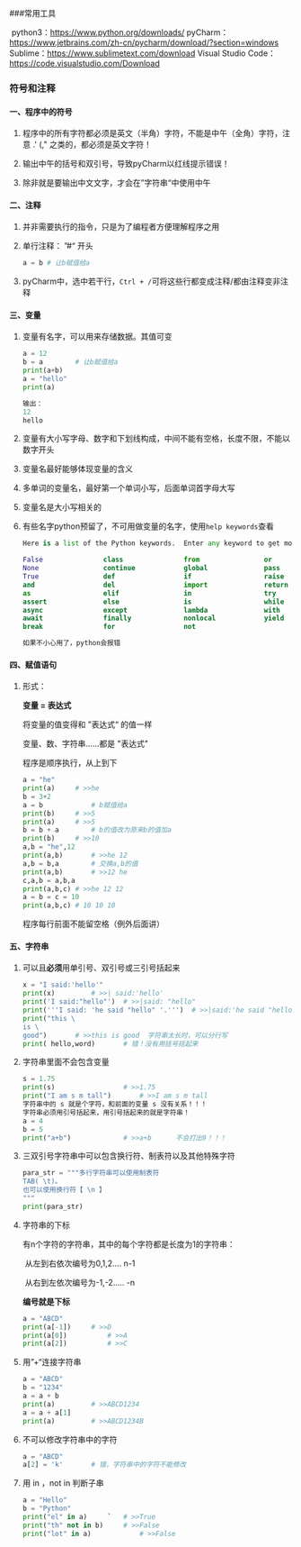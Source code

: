 ###常用工具

​	python3：https://www.python.org/downloads/
  pyCharm：https://www.jetbrains.com/zh-cn/pycharm/download/?section=windows
  Sublime：https://www.sublimetext.com/download
  Visual Studio Code：https://code.visualstudio.com/Download

### 符号和注释

#### 一、程序中的符号

1. 程序中的所有字符都必须是英文（半角）字符，不能是中午（全角）字符，注意  .' (," 之类的，都必须是英文字符！

2. 输出中午的括号和双引号，导致pyCharm以红线提示错误！
3. 除非就是要输出中文文字，才会在”字符串“中使用中午 

#### 二、注释

1. 并非需要执行的指令，只是为了编程者方便理解程序之用

2. 单行注释： ”#“ 开头

   ```python
   a = b # 让b赋值给a
   ```

   

3. pyCharm中，选中若干行，`Ctrl + /`可将这些行都变成注释/都由注释变非注释

#### 三、变量

1. 变量有名字，可以用来存储数据。其值可变

   ```python
   a = 12
   b = a		# 让b赋值给a
   print(a+b)
   a = "hello"
   print(a)
   
   输出：
   12
   hello
   ```

2. 变量有大小写字母、数字和下划线构成，中间不能有空格，长度不限，不能以数字开头

3. 变量名最好能够体现变量的含义

4. 多单词的变量名，最好第一个单词小写，后面单词首字母大写

5. 变量名是大小写相关的

6. 有些名字python预留了，不可用做变量的名字，使用`help keywords`查看

   ```python
   Here is a list of the Python keywords.  Enter any keyword to get more help.
   
   False               class               from                or
   None                continue            global              pass
   True                def                 if                  raise
   and                 del                 import              return
   as                  elif                in                  try
   assert              else                is                  while
   async               except              lambda              with
   await               finally             nonlocal            yield
   break               for                 not               
   
   如果不小心用了，python会报错
   ```

#### 四、赋值语句

1. 形式：

   **变量 = 表达式**

   将变量的值变得和 ”表达式“ 的值一样

   变量、数、字符串......都是 "表达式"

   程序是顺序执行，从上到下

   ```python
   a = "he"
   print(a)		# >>he
   b = 3+2
   a = b			# b赋值给a
   print(b)		# >>5
   print(a)		# >>5
   b = b + a 		# b的值改为原来b的值加a
   print(b)		# >>10
   a,b = "he",12
   print(a,b)		# >>he 12
   a,b = b,a		# 交换a,b的值
   print(a,b)		# >>12 he
   c,a,b = a,b,a
   print(a,b,c)	# >>he 12 12
   a = b = c = 10
   print(a,b,c)	# 10 10 10
   ```

   程序每行前面不能留空格（例外后面讲）

#### 五、字符串

1. 可以且**必须**用单引号、双引号或三引号括起来

   ```python
   x = "I said:'hello'"
   print(x)			# >>| said:'hello'
   print('I said:"hello"') 	# >>|said: "hello"
   print('''I said: 'he said "hello" '.''')  # >>|said:'he said "hello"'
   print("this \
   is \
   good")		# >>this is good  字符串太长时，可以分行写
   print( hello,word)		# 错！没有用括号括起来
   ```

2. 字符串里面不会包含变量

   ```python
   s = 1.75
   print(s)					# >>1.75
   print("I am s m tall")		# >>I am s m tall
   字符串中的 s 就是个字符，和前面的变量 s 没有关系！！！
   字符串必须用引号括起来，用引号括起来的就是字符串！
   a = 4
   b = 5
   print("a+b")				# >>a+b      不会打出9！！！
   ```

3. 三双引号字符串中可以包含换行符、制表符以及其他特殊字符

   ```python
   para_str = """多行字符串可以使用制表符
   TAB( \t)。
   也可以使用换行符【 \n 】
   """
   print(para_str)
   ```

4. 字符串的下标

   有n个字符的字符串，其中的每个字符都是长度为1的字符串：

   ​			从左到右依次编号为0,1,2.... n-1

   ​			从右到左依次编号为-1,-2..... -n

   **编号就是下标**

   ```python
   a = "ABCD"
   print(a[-1])		# >>D 
   print(a[0])			# >>A
   print(a[2])			# >>C
   ```

5. 用”+“连接字符串

   ```python
   a = "ABCD"
   b = "1234"
   a = a + b 			
   print(a)			# >>ABCD1234
   a = a + a[1]
   print(a)			# >>ABCD1234B
   ```

6. 不可以修改字符串中的字符

   ```python
   a = "ABCD"
   a[2] = 'k'		# 错，字符串中的字符不能修改
   ```

7. 用 in ，not in 判断子串

   ```python
   a = "Hello"
   b = "Python"
   print("el" in a)		`	# >>True
   print("th" not in b)		# >>False
   print("lot" in a)			# >>False
   ```

